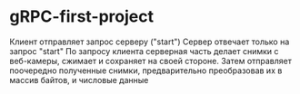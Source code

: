 # gRPC-first-project
Клиент отправляет запрос серверу ("start")
Сервер отвечает только на запрос "start"
По запросу клиента серверная часть делает снимки с веб-камеры, сжимает и сохраняет на своей стороне. Затем отправляет поочередно полученные снимки, предварительно преобразовав их в массив байтов, и числовые данные
